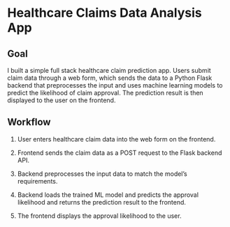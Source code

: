 # Healthcare Claims Data Analysis App

## Goal
I built a simple full stack healthcare claim prediction app.
Users submit claim data through a web form, which sends the data to a Python Flask backend that preprocesses the input and uses machine learning models to predict the likelihood of claim approval.
The prediction result is then displayed to the user on the frontend.

## Workflow
1. User enters healthcare claim data into the web form on the frontend.

2. Frontend sends the claim data as a POST request to the Flask backend API.

3. Backend preprocesses the input data to match the model’s requirements.

4. Backend loads the trained ML model and predicts the approval likelihood and returns the prediction result to the frontend.

5. The frontend displays the approval likelihood to the user.